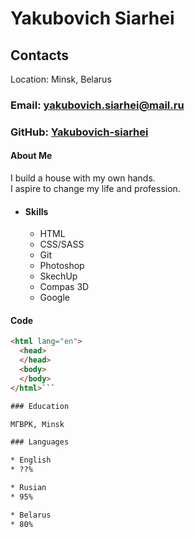 # Yakubovich Siarhei

## Contacts

Location: Minsk, Belarus

### Email: yakubovich.siarhei@mail.ru

### GitHub: [Yakubovich-siarhei](https://github.com/Yakubovich-siarhei/ "Yakubovich-siarhei GitHub")

#### About Me

I build a house with my own hands.  
I aspire to change my life and profession.

* #### Skills

  * HTML
  * CSS/SASS
  * Git
  * Photoshop
  * SkechUp
  * Compas 3D
  * Google

#### Code

  ```html
  <html lang="en">
    <head>
    </head>  
    <body>
    </body>  
  </html>```

### Education

 МГВРК, Minsk

### Languages

* English
  * ??%

* Rusian
  * 95%

* Belarus
  * 80%
